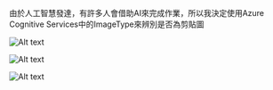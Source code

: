 由於人工智慧發達，有許多人會借助AI來完成作業，所以我決定使用Azure Cognitive Services中的ImageType來辨別是否為剪貼圖

![Alt text](01.jpg)

![Alt text](02.jpg)

![Alt text](03.jpg)